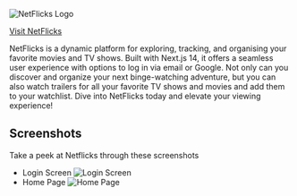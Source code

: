 ![NetFlicks Logo](https://fzlrnxyvpzqrzaqcvdss.supabase.co/storage/v1/object/sign/Resources/netflicks_logo.png?token=eyJhbGciOiJIUzI1NiIsInR5cCI6IkpXVCJ9.eyJ1cmwiOiJSZXNvdXJjZXMvbmV0ZmxpY2tzX2xvZ28ucG5nIiwiaWF0IjoxNzA4MDgxMTY5LCJleHAiOjE3Mzk2MTcxNjl9.OBomwHOwDuR39ONhSAabdvUEpmoMmHpjHUVpqlveOLo&t=2024-02-16T10%3A59%3A29.881Z)

[Visit NetFlicks](https://netflicks.alwingeorge.net)

NetFlicks is a dynamic platform for exploring, tracking, and organising your favorite movies and TV shows. Built with Next.js 14, it offers a seamless user experience with options to log in via email or Google. Not only can you discover and organize your next binge-watching adventure, but you can also watch trailers for all your favorite TV shows and movies and add them to your watchlist. Dive into NetFlicks today and elevate your viewing experience!

## Screenshots

Take a peek at Netflicks through these screenshots

- Login Screen
  ![Login Screen](https://fzlrnxyvpzqrzaqcvdss.supabase.co/storage/v1/object/sign/Resources/loginScreen.png?token=eyJhbGciOiJIUzI1NiIsInR5cCI6IkpXVCJ9.eyJ1cmwiOiJSZXNvdXJjZXMvbG9naW5TY3JlZW4ucG5nIiwiaWF0IjoxNzA4MDgxNDAwLCJleHAiOjE3Mzk2MTc0MDB9.3g9EgMG_FPakrWwV4W4i7Cp1mgFnL67fco57ApTxXeQ&t=2024-02-16T11%3A03%3A20.762Z)
- Home Page
  ![Home Page](https://fzlrnxyvpzqrzaqcvdss.supabase.co/storage/v1/object/sign/Resources/HomeScreen.png?token=eyJhbGciOiJIUzI1NiIsInR5cCI6IkpXVCJ9.eyJ1cmwiOiJSZXNvdXJjZXMvSG9tZVNjcmVlbi5wbmciLCJpYXQiOjE3MDgwODE0MjksImV4cCI6MTczOTYxNzQyOX0.pfSGpDIg1EcDC5oxu1V07CrBs-zBujfcHUfSetpBnYE&t=2024-02-16T11%3A03%3A49.987Z)
